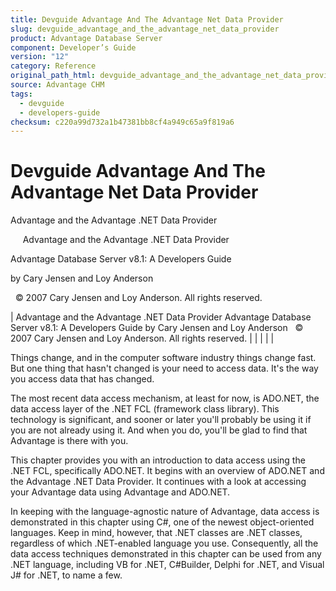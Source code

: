 ```yaml
---
title: Devguide Advantage And The Advantage Net Data Provider
slug: devguide_advantage_and_the_advantage_net_data_provider
product: Advantage Database Server
component: Developer’s Guide
version: "12"
category: Reference
original_path_html: devguide_advantage_and_the_advantage_net_data_provider.htm
source: Advantage CHM
tags:
  - devguide
  - developers-guide
checksum: c220a99d732a1b47381bb8cf4a949c65a9f819a6
---
```


# Devguide Advantage And The Advantage Net Data Provider

Advantage and the Advantage .NET Data Provider

     Advantage and the Advantage .NET Data Provider

Advantage Database Server v8.1: A Developers Guide

by Cary Jensen and Loy Anderson

  © 2007 Cary Jensen and Loy Anderson. All rights reserved.

| Advantage and the Advantage .NET Data Provider  Advantage Database Server v8.1: A Developers Guide  by Cary Jensen and Loy Anderson    © 2007 Cary Jensen and Loy Anderson. All rights reserved. |  |  |  |  |

Things change, and in the computer software industry things change fast. But one thing that hasn't changed is your need to access data. It's the way you access data that has changed.

The most recent data access mechanism, at least for now, is ADO.NET, the data access layer of the .NET FCL (framework class library). This technology is significant, and sooner or later you'll probably be using it if you are not already using it. And when you do, you'll be glad to find that Advantage is there with you.

This chapter provides you with an introduction to data access using the .NET FCL, specifically ADO.NET. It begins with an overview of ADO.NET and the Advantage .NET Data Provider. It continues with a look at accessing your Advantage data using Advantage and ADO.NET.

In keeping with the language-agnostic nature of Advantage, data access is demonstrated in this chapter using C#, one of the newest object-oriented languages. Keep in mind, however, that .NET classes are .NET classes, regardless of which .NET-enabled language you use. Consequently, all the data access techniques demonstrated in this chapter can be used from any .NET language, including VB for .NET, C#Builder, Delphi for .NET, and Visual J# for .NET, to name a few.
